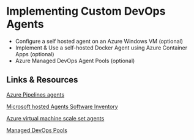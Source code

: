 # Implementing Custom DevOps Agents

- Configure a self hosted agent on an Azure Windows VM (optional)
- Implement & Use a self-hosted Docker Agent using Azure Container Apps (optional)
- Azure Managed DevOps Agent Pools (optional)

## Links & Resources

[Azure Pipelines agents](https://learn.microsoft.com/en-us/azure/devops/pipelines/agents/agents?view=azure-devops&tabs=browser)

[Microsoft hosted Agents Software Inventory](https://learn.microsoft.com/en-us/azure/devops/pipelines/agents/hosted?view=azure-devops&tabs=yaml)

[Azure virtual machine scale set agents](https://learn.microsoft.com/en-us/azure/devops/pipelines/agents/scale-set-agents)

[Managed DevOps Pools](https://learn.microsoft.com/en-us/azure/devops/managed-devops-pools/overview?view=azure-devops)